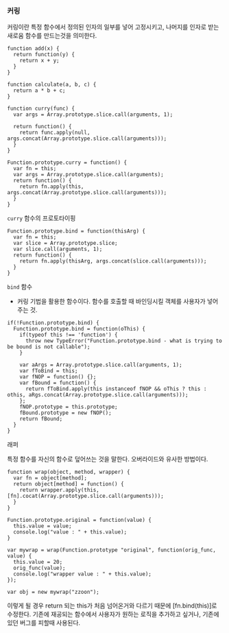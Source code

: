 ### 커링

커링이란 특정 함수에서 정의된 인자의 일부를 넣어 고정시키고, 나머지를 인자로 받는 새로움 함수를 만드는것을 의미한다.

```
function add(x) {
  return function(y) {
    return x + y;
  }
}
```

```
function calculate(a, b, c) {
  return a * b + c;
}

function curry(func) {
  var args = Array.prototype.slice.call(arguments, 1);
  
  return function() {
    return func.apply(null, args.concat(Array.prototype.slice.call(arguments)));
  }
}
```

```
Function.prototype.curry = function() {
  var fn = this;
  var args = Array.prototype.slice.call(arguments);
  return function() {
    return fn.apply(this, args.concat(Array.prototype.slice.call(arguments)));
  }
}
```

`curry` 함수의 프로토타이핑

```
Function.prototype.bind = function(thisArg) {
  var fn = this;
  var slice = Array.prototype.slice;
  var slice.call(arguments, 1);
  return function() {
    return fn.apply(thisArg, args.concat(slice.call(arguments)));
  }
}
```

`bind` 함수
- 커링 기법을 활용한 함수이다. 함수를 호출할 때 바인딩시킬 객체를 사용자가 넣어주는 것.

```
if(!Function.prototype.bind) {
  Function.prototype.bind = function(oThis) {
    if(typeof this !== 'function') {
      throw new TypeError("Function.prototype.bind - what is trying to be bound is not callable");
    }

    var aArgs = Array.prototype.slice.call(arguments, 1);
    var fToBind = this;
    var fNOP = function() {};
    var fBound = function() {
      return fToBind.apply(this instanceof fNOP && oThis ? this : othis, aRgs.concat(Array.prototype.slice.call(arguments)));
    };
    fNOP.prototype = this.prototype;
    fBound.prototype = new fNOP();
    return fBound;
  }
}
```

래퍼

특정 함수를 자신의 함수로 덮어쓰는 것을 말한다. 오버라이드와 유사한 방법이다.

```
function wrap(object, method, wrapper) {
  var fn = object[method];
  return object[method] = function() {
    return wrapper.apply(this, [fn].cocat(Array.prototype.slice.call(arguments)));
  }
}

Function.prototype.original = function(value) {
  this.value = value;
  console.log("value : " + this.value);
}

var mywrap = wrap(Function.prototype "original", function(orig_func, value) {
  this.value = 20;
  orig_func(value);
  console.log("wrapper value : " + this.value);
});

var obj = new mywrap("zzoon");
```

이렇게 될 경우 return 되는 this가 처음 넘어온거와 다르기 때문에 [fn.bind(this)]로 수정한다. 기존에 재공되는 함수에서 사용자가 원하는 로직을 추가하고 싶거나, 기존에 있던 버그를 피할때 사용된다.